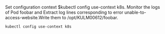 Set configuration context $kubectl config use-context k8s. Monitor the logs of Pod foobar and Extract log lines corresponding to error unable-to-access-website.Write them to /opt/KULM00612/foobar.

```
kubectl config use-context k8s
```
